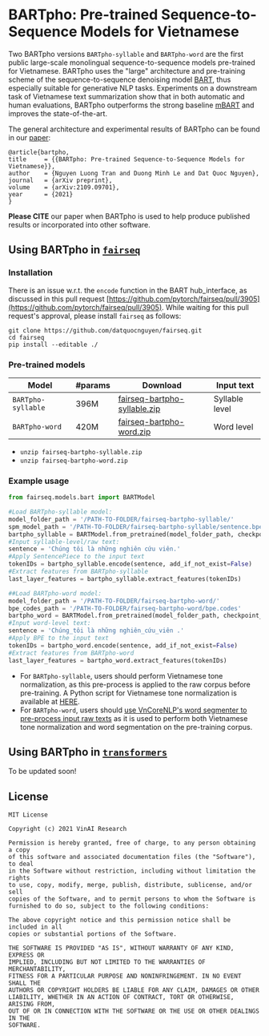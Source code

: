 # BARTpho: Pre-trained Sequence-to-Sequence Models for Vietnamese


Two BARTpho versions `BARTpho-syllable` and `BARTpho-word` are the first public large-scale monolingual sequence-to-sequence models pre-trained for Vietnamese. BARTpho uses the "large" architecture and pre-training scheme of the sequence-to-sequence denoising model [BART](https://github.com/pytorch/fairseq/tree/main/examples/bart), thus especially suitable for generative NLP tasks. Experiments on a downstream task of Vietnamese text summarization show that in both automatic and human evaluations, BARTpho outperforms the strong baseline [mBART](https://github.com/pytorch/fairseq/tree/main/examples/mbart) and improves the state-of-the-art.

The general architecture and experimental results of BARTpho can be found in our [paper](https://arxiv.org/abs/2109.09701):

	@article{bartpho,
	title     = {{BARTpho: Pre-trained Sequence-to-Sequence Models for Vietnamese}},
	author    = {Nguyen Luong Tran and Duong Minh Le and Dat Quoc Nguyen},
	journal   = {arXiv preprint},
	volume    = {arXiv:2109.09701},
	year      = {2021}
	}

**Please CITE** our paper when BARTpho is used to help produce published results or incorporated into other software.

## <a name="fairseq"></a> Using BARTpho in [`fairseq`](https://github.com/pytorch/fairseq)

### Installation

There is an issue w.r.t. the `encode` function in the BART hub_interface, as discussed in this pull request [https://github.com/pytorch/fairseq/pull/3905](https://github.com/pytorch/fairseq/pull/3905). While waiting for this pull request's approval, please install `fairseq` as follows:

	git clone https://github.com/datquocnguyen/fairseq.git
	cd fairseq
	pip install --editable ./

### Pre-trained models

Model | #params | Download | Input text
---|---|---|---
`BARTpho-syllable` | 396M | [fairseq-bartpho-syllable.zip](https://drive.google.com/file/d/1iw44DztS03JyVP9IcJx0Jh2q_3Y63oio/view?usp=sharing) | Syllable level
`BARTpho-word` | 420M | [fairseq-bartpho-word.zip](https://drive.google.com/file/d/1j23nCYQlqwwFQPpcwiogfZ9VHDHIO0UD/view?usp=sharing) | Word level

- `unzip fairseq-bartpho-syllable.zip`
- `unzip fairseq-bartpho-word.zip`

### Example usage

```python
from fairseq.models.bart import BARTModel  

#Load BARTpho-syllable model:  
model_folder_path = '/PATH-TO-FOLDER/fairseq-bartpho-syllable/'  
spm_model_path = '/PATH-TO-FOLDER/fairseq-bartpho-syllable/sentence.bpe.model'  
bartpho_syllable = BARTModel.from_pretrained(model_folder_path, checkpoint_file='model.pt', bpe='sentencepiece', sentencepiece_model=spm_model_path).eval()
#Input syllable-level/raw text:  
sentence = 'Chúng tôi là những nghiên cứu viên.'  
#Apply SentencePiece to the input text
tokenIDs = bartpho_syllable.encode(sentence, add_if_not_exist=False)
#Extract features from BARTpho-syllable
last_layer_features = bartpho_syllable.extract_features(tokenIDs)

##Load BARTpho-word model:  
model_folder_path = '/PATH-TO-FOLDER/fairseq-bartpho-word/'  
bpe_codes_path = '/PATH-TO-FOLDER/fairseq-bartpho-word/bpe.codes'  
bartpho_word = BARTModel.from_pretrained(model_folder_path, checkpoint_file='model.pt', bpe='fastbpe', bpe_codes=bpe_codes_path).eval()
#Input word-level text:  
sentence = 'Chúng_tôi là những nghiên_cứu_viên .'  
#Apply BPE to the input text
tokenIDs = bartpho_word.encode(sentence, add_if_not_exist=False)
#Extract features from BARTpho-word
last_layer_features = bartpho_word.extract_features(tokenIDs)
```
- For `BARTpho-syllable`, users should perform Vietnamese tone normalization, as this pre-process is applied to the raw corpus before pre-training. A Python script for Vietnamese tone normalization is available at [HERE](https://github.com/VinAIResearch/BARTpho/blob/main/VietnameseToneNormalization.md).
- For `BARTpho-word`, users should [use VnCoreNLP's word segmenter to pre-process input raw texts](https://github.com/VinAIResearch/PhoBERT#vncorenlp) as it is used to perform both Vietnamese tone normalization and word segmentation on the pre-training corpus. 


## <a name="fairseq"></a> Using BARTpho in [`transformers`](https://github.com/huggingface/transformers)

To be updated soon!


## License
    
    MIT License

    Copyright (c) 2021 VinAI Research

    Permission is hereby granted, free of charge, to any person obtaining a copy
    of this software and associated documentation files (the "Software"), to deal
    in the Software without restriction, including without limitation the rights
    to use, copy, modify, merge, publish, distribute, sublicense, and/or sell
    copies of the Software, and to permit persons to whom the Software is
    furnished to do so, subject to the following conditions:

    The above copyright notice and this permission notice shall be included in all
    copies or substantial portions of the Software.

    THE SOFTWARE IS PROVIDED "AS IS", WITHOUT WARRANTY OF ANY KIND, EXPRESS OR
    IMPLIED, INCLUDING BUT NOT LIMITED TO THE WARRANTIES OF MERCHANTABILITY,
    FITNESS FOR A PARTICULAR PURPOSE AND NONINFRINGEMENT. IN NO EVENT SHALL THE
    AUTHORS OR COPYRIGHT HOLDERS BE LIABLE FOR ANY CLAIM, DAMAGES OR OTHER
    LIABILITY, WHETHER IN AN ACTION OF CONTRACT, TORT OR OTHERWISE, ARISING FROM,
    OUT OF OR IN CONNECTION WITH THE SOFTWARE OR THE USE OR OTHER DEALINGS IN THE
    SOFTWARE.
